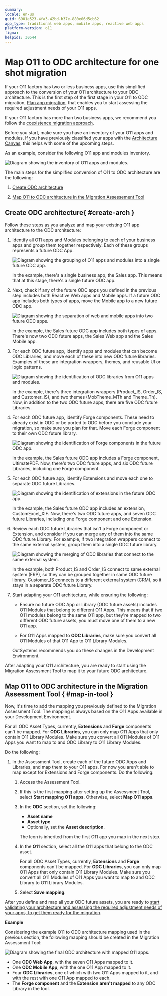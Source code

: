 ```yaml
---
summary: 
locale: en-us
guid: 6901e523-4fa3-42bd-b37e-880e06d5cb62
app_type: traditional web apps, mobile apps, reactive web apps
platform-version: o11
figma:
helpids: 30544
---
```


# Map O11 to ODC architecture for one shot migration

If your O11 factory has two or less business apps, use this simplified approach to the conversion of your O11 architecture to your ODC architecture.
This is the first step of the first stage in your O11 to ODC migration, [Plan app migration](plan-intro.md), that enables you to start assessing the required adjustment needs of your O11 apps.

<div class="info" markdown="1">

If your O11 factory has more than two business apps, we recommend you follow the [coexistence migration approach](plan-map-incremental.md).

</div>

Before you start, make sure you have an inventory of your O11 apps and modules. If you have previously classified your apps with the [Architecture Canvas](https://success.outsystems.com/documentation/best_practices/architecture/designing_the_architecture_of_your_outsystems_applications/the_architecture_canvas/), this helps with some of the upcoming steps.

As an example, consider the following O11 app and modules inventory.

![Diagram showing the inventory of O11 apps and modules.](images/map-apps-0.png "O11 App and Modules Inventory")

The main steps for the simplified conversion of O11 to ODC architecture are the following:

1. [Create ODC architecture](#create-arch)

1. [Map O11 to ODC architecture in the Migration Assessement Tool](#map-in-tool)

## Create ODC architecture{ #create-arch }

Follow these steps as you analyze and map your existing O11 app architecture to the ODC architecture:

1. Identify all O11 apps and Modules belonging to each of your business apps and group them together respectively. Each of these groups represents a future ODC App.

    ![Diagram showing the grouping of O11 apps and modules into a single future ODC app.](images/map-apps-1.png "Grouping O11 Apps and Modules")

    In the example, there's a single business app, the Sales app. This means that at this stage, there's a single future ODC app.

1. Next, check if any of the future ODC apps you defined in the previous step includes both Reactive Web apps and Mobile apps. If a future ODC app includes both types of apps, move the Mobile app to a new future ODC app.

    ![Diagram showing the separation of web and mobile apps into two future ODC apps.](images/map-apps-2.png "Separating Web and Mobile Apps")

    In the example, the Sales future ODC app includes both types of apps. There's now two ODC future apps, the Sales Web app and the Sales Mobile app.

1. For each ODC future app, identify apps and modules that can become ODC Libraries, and move each of these into new ODC future libraries. Examples of these are integration wrappers, themes, and reusable UI or logic patterns.

    ![Diagram showing the identification of ODC libraries from O11 apps and modules.](images/map-apps-3.png "Identifying ODC Libraries")

    In the example, there's three integration wrappers (Product_IS, Order_IS, and Customer_IS), and two themes (MobTheme_MTh and Theme_Th). Now, in addition to the two ODC future apps, there are five ODC future Libraries.

1. For each ODC future app, identify Forge components. These need to already exist in ODC or be ported to ODC before you conclude your migration, so make sure you plan for that. Move each Forge component to their own ODC future library.

    ![Diagram showing the identification of Forge components in the future ODC app.](images/map-apps-4.png "Identifying Forge Components")

    In the example, the Sales future ODC app includes a Forge component, UltimatePDF. Now, there's two ODC future apps, and six ODC future Libraries, including one Forge component.

1. For each ODC future app, identify Extensions and move each one to separate ODC future Libraries.

    ![Diagram showing the identification of extensions in the future ODC app.](images/map-apps-5.png "Identifying Extensions")

    In the example, the Sales future ODC app includes an extension, CustomExcel_XIF. Now, there's two ODC future apps, and seven ODC future Libraries, including one Forge component and one Extension.

1. Review each ODC future Libraries that isn't a Forge component or Extension, and consider if you can merge any of them into the same ODC future Library. For example, if two integration wrappers connect to the same external system, group them into a single ODC future library.

    ![Diagram showing the merging of ODC libraries that connect to the same external system.](images/map-apps-6.png "Merging ODC Libraries")

    In the example, both Product_IS and Order_IS connect to same external system (ERP), so they can be grouped together in same ODC future library. Customer_IS connects to a different external system (CRM), so it stays in a separate ODC future Library.

1. Start adapting your O11 architecture, while ensuring the following:

    * Ensure no future ODC App or Library (ODC future assets) includes O11 Modules that belong to different O11 Apps. This means that if two O11 modules belong to the same O11 app, but they're mapped to two different ODC future assets, you must move one of them to a new O11 app.

    * For O11 Apps mapped to **ODC Libraries**, make sure you convert all O11 Modules of that O11 App to O11 Library Modules.

    <div class="info" markdown="1">

    OutSystems recommends you do these changes in the Development Environment.

    </div>

After adapting your O11 architecture, you are ready to start using the Migration Assessment Tool to map it to your future ODC architecture.

## Map O11 to ODC architecture in the Migration Assessment Tool { #map-in-tool }

Now, it's time to add the mapping you previously defined to the Migration Assessment Tool. The mapping is always based on the O11 Apps available in your Development Environment.

<div class="info" markdown="1">

For all ODC Asset Types, currently, **Extensions** and **Forge** components can't be mapped.
For **ODC Libraries**, you can only map O11 Apps that only contain O11 Library Modules. Make sure you convert all O11 Modules of O11 Apps you want to map to and ODC Library to O11 Library Modules.

</div>

Do the following:

1. In the Assessment Tool, create each of the future ODC Apps and Libraries, and map them to your O11 apps. For now you aren't able to map except for Extensions and Forge components. Do the following:

    1. Access the Assessment Tool.

    1. If this is the first mapping after setting up the Assessment Tool, select **Start mapping O11 apps**. Otherwise, select **Map O11 apps**.

    1. In the **ODC** section, set the following:
        * **Asset name**
        * **Asset type**
        * Optionally, set the **Asset description**. 

        <div class="info" markdown="1">

        The Icon is inherited from the first O11 app you map in the next step.

        </div>

    1. In the **O11** section, select all the O11 apps that belong to the ODC asset.

        <div class="info" markdown="1">

        For all ODC Asset Types, currently, **Extensions** and **Forge** components can't be mapped.
        For **ODC Libraries**, you can only map O11 Apps that only contain O11 Library Modules. Make sure you convert all O11 Modules of O11 Apps you want to map to and ODC Library to O11 Library Modules.

        </div>

    1. Select **Save mapping**.

After you define and map all your ODC future assets, you are ready to [start validating your architecture and assessing the required adjustment needs of your apps, to get them ready for the migration](plan-assess-refactor.md).

**Example**

Considering the example O11 to ODC architecture mapping used in the previous section, the following mapping should be created in the Migration Assessment Tool:

![Diagram showing the final ODC architecture with mapped O11 apps.](images/map-apps-7.png "Example of final ODC Architecture")

* One **ODC Web App**, with the seven O11 Apps mapped to it.
* One **ODC Mobile App**, with the one O11 App mapped to it.
* Four **ODC Libraries**, one of which with two O11 Apps mapped to it, and with the rest with one O11 App mapped to each.
* The **Forge component** and the **Extension** **aren't mapped** to any ODC Library in the tool.
